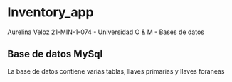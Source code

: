 # Inventory_app
Aurelina Veloz 21-MIN-1-074 - Universidad O &amp; M -  Bases de datos

## Base de datos MySql
La base de datos contiene varias tablas, llaves primarias y llaves foraneas
